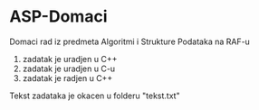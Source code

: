 # ASP-Domaci
Domaci rad iz predmeta Algoritmi i Strukture Podataka na RAF-u
1. zadatak je uradjen u C++
2. zadatak je uradjen u C-u
3. zadatak je radjen u C++


Tekst zadataka je okacen u folderu "tekst.txt"
